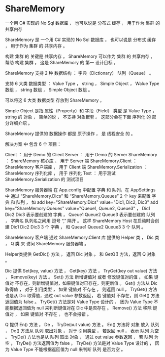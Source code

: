 # ShareMemory
一个用 C# 实现的 No Sql 数据库 ， 也可以说是 分布式 缓存 ， 用于作为 集群 的 共享内存





ShareMemory 是 一个用 C# 实现的 No Sql 数据库 ， 也可以说是 分布式 缓存 ， 用于作为 集群 的 共享内存 。 

构建 集群 的 关键是 共享内存 。 ShareMemory 可以作为 集群 的 共享内存 ， 帮助 构建 集群 ， 这是 ShareMemory 的 第一 设计目标 。

ShareMemory 支持 2 种 数据结构 ： 字典（Dictionary）  队列（Queue） 。

支持 6 大类 数据类型 ： Value Type ， string ， Simple Object ， Walue Type 数组 ， string 数组 ， Simple Object 数组 。

可以将这 6 大类 数据类型 存放到 ShareMemory 。

Simple Object 是指 属性（Property）和 字段（Field） 类型 是 Value Type ， string 的 对象 ， 简单的说 ， 不支持 对象嵌套 。 这部分会在下面 序列化 的 部分详细介绍 。

ShareMemory 提供的 数据操作 都是 原子操作 ， 是 线程安全 的 。

解决方案 中 包含 6 个 项目：

Client ： 用于 Demo 的 Client
Server ： 用于 Demo 的 Server
ShareMemory ： ShareMemory 核心库 ， 用于 Server 端
ShareMemory.Client ： ShareMemory 客户端库 ， 用于 Client 端
ShareMemory.Serialization ： ShareMemory 序列化库 ， 用于 序列化
Test ： 用于测试 ShareMemory.Serialization 的 测试项目


ShareMemory 服务器端 在 App.config 中配置 字典 和 队列，在 AppSettings 中 通过 “ShareMemory.Dics” 和 “ShareMemory.Queues” 2 个 key 来配置 字典 和 队列 ， 如 add key="ShareMemory.Dics" value="Dic1, Dic2, Dic3"  add key="ShareMemory.Queues" value="Queue1, Queue2, Queue3" ， Dic1 Dic2 Dic3 表示要创建的 字典 ， Queue1 Queue2 Queue3 表示要创建的 队列 ， 字典名 队列名之间用 逗号 “,” 隔开 。 这样 ShareMemory Host 在启动时会创建 Dic1 Dic2 Dic3 3 个 字典 ， 和 Queue1 Queue2 Queue3 3 个 队列 。


ShareMemory 客户端 通过 ShareMemory.Client 库 提供的 Helper 类 ， Dic 类 ， Q 类 来 访问 ShareMemory 服务器端 。

Helper类提供 GetDic() 方法 ， 返回 Dic 对象 。 和 GetQ() 方法，返回 Q 对象 。

Dic 提供 Set(key, value) 方法 ， Get<T>(key) 方法 ， TryGet<T>(key out value) 方法 ， Remove(key) 方法 。 Set() 方法 新增键值对 或者 修改键值对的值 ， 如果 键值对 不存在，则新增键值对，如果键值对已存在，则更新值 。 Get() 方法从 Dic 取得值 ， 对于 引用类型 ， 如果 键值对 不存在 ， 则返回 null 。 TryGet() 方法也是从 Dic 取得值，通过 out value 参数返回， 若 键值对 不存在，则 Get() 方法返回值为 false 。 TryGet<T>() 方法是对 Value Type 设计的 ， 因为 Value Type 不能根据返回值为 null 来判断键值对在 Dic 中是否存在 。 Remove() 方法 移除 键值对 ， 如果 键值对 不存在 ， 也不会报错 。 


Q 提供 En() 方法 ， De<T> ， TryDe<T>(out value) 方法 。 En() 方法将 对象 放入 队列 ， De() 方法从 队列 取出对象 ， 对于 引用类型 ， 若返回 null ， 表示 队列 为空 。 TryDe() 方法也是从 队列 取出 对象 ， 通过 out value 参数返回 ， 若 队列 为空 ， TryDe() 方法返回值为 false 。 TryDe() 方法是对 Value Type 设计的 ， 因为 Value Type 不能根据返回值为 null 来判断 队列 是否为空 。 
  














































